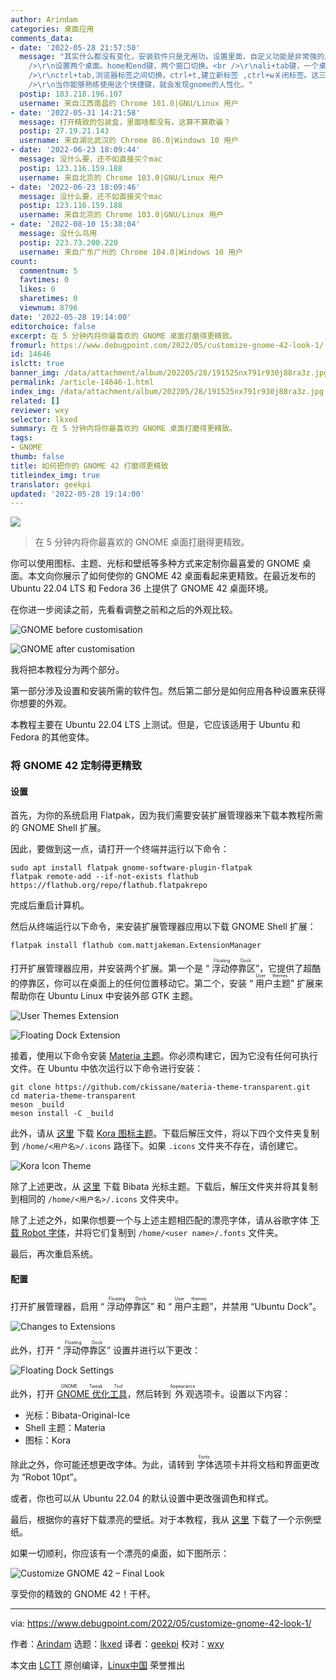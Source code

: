 ```yaml
---
author: Arindam
categories: 桌面应用
comments_data:
- date: '2022-05-28 21:57:50'
  message: "其实什么都没有变化，安装软件只是无用功。设置里面，自定义功能是非常强的。<br />\r\n快捷键设置：全屏快捷键为ctrl+空格。桌面按，上中下三层，变中下两层。应用按，应用全屏。<br
    />\r\n设置两个桌面。home和end键，两个窗口切换。<br />\r\nali+tab键，一个桌面应用程序之间切换。<br />\r\nalt+数字键，启动托盘内的应用程序。<br
    />\r\nctrl+tab,浏览器标签之间切换，ctrl+t,建立新标签 ,ctrl+w关闭标签。这三个键，在浏览器f11全屏非常好用。<br />\r\nwin+空格，在中文和英文切换。<br
    />\r\n当你能够熟练使用这个快捷键，就会发现gnome的人性化。"
  postip: 183.218.196.107
  username: 来自江西南昌的 Chrome 101.0|GNU/Linux 用户
- date: '2022-05-31 14:21:58'
  message: 打开精致的包装盒，里面啥都没有。这算不算欺骗？
  postip: 27.19.21.143
  username: 来自湖北武汉的 Chrome 86.0|Windows 10 用户
- date: '2022-06-23 18:09:44'
  message: 没什么要，还不如直接买个mac
  postip: 123.116.159.188
  username: 来自北京的 Chrome 103.0|GNU/Linux 用户
- date: '2022-06-23 18:09:46'
  message: 没什么要，还不如直接买个mac
  postip: 123.116.159.188
  username: 来自北京的 Chrome 103.0|GNU/Linux 用户
- date: '2022-08-10 15:38:04'
  message: 没什么鸟用
  postip: 223.73.200.220
  username: 来自广东广州的 Chrome 104.0|Windows 10 用户
count:
  commentnum: 5
  favtimes: 0
  likes: 0
  sharetimes: 0
  viewnum: 8796
date: '2022-05-28 19:14:00'
editorchoice: false
excerpt: 在 5 分钟内将你最喜欢的 GNOME 桌面打磨得更精致。
fromurl: https://www.debugpoint.com/2022/05/customize-gnome-42-look-1/
id: 14646
islctt: true
banner_img: /data/attachment/album/202205/28/191525nx791r930j88ra3z.jpg
permalink: /article-14646-1.html
index_img: /data/attachment/album/202205/28/191525nx791r930j88ra3z.jpg.thumb.jpg
related: []
reviewer: wxy
selector: lkxed
summary: 在 5 分钟内将你最喜欢的 GNOME 桌面打磨得更精致。
tags:
- GNOME
thumb: false
title: 如何把你的 GNOME 42 打磨得更精致
titleindex_img: true
translator: geekpi
updated: '2022-05-28 19:14:00'
---
```


![](/data/attachment/album/202205/28/191525nx791r930j88ra3z.jpg)



> 
> 在 5 分钟内将你最喜欢的 GNOME 桌面打磨得更精致。
> 
> 
> 


你可以使用图标、主题、光标和壁纸等多种方式来定制你最喜爱的 GNOME 桌面。本文向你展示了如何使你的 GNOME 42 桌面看起来更精致。在最近发布的 Ubuntu 22.04 LTS 和 Fedora 36 上提供了 GNOME 42 桌面环境。


在你进一步阅读之前，先看看调整之前和之后的外观比较。


![GNOME before customisation](/data/attachment/album/202205/28/191403jw8homxpuyzbxobo.jpg)


![GNOME after customisation](/data/attachment/album/202205/28/191402ooqt4p7hpb4i4hjh.jpg)


我将把本教程分为两个部分。


第一部分涉及设置和安装所需的软件包。然后第二部分是如何应用各种设置来获得你想要的外观。


本教程主要在 Ubuntu 22.04 LTS 上测试。但是，它应该适用于 Ubuntu 和 Fedora 的其他变体。


### 将 GNOME 42 定制得更精致


#### 设置


首先，为你的系统启用 Flatpak，因为我们需要安装扩展管理器来下载本教程所需的 GNOME Shell 扩展。


因此，要做到这一点，请打开一个终端并运行以下命令：



```
sudo apt install flatpak gnome-software-plugin-flatpak
flatpak remote-add --if-not-exists flathub https://flathub.org/repo/flathub.flatpakrepo

```

完成后重启计算机。


然后从终端运行以下命令，来安装扩展管理器应用以下载 GNOME Shell 扩展：



```
flatpak install flathub com.mattjakeman.ExtensionManager

```

打开扩展管理器应用，并安装两个扩展。第一个是 “<ruby> 浮动停靠区 <rt>  Floating Dock </rt></ruby>”，它提供了超酷的停靠区，你可以在桌面上的任何位置移动它。第二个，安装 “<ruby> 用户主题 <rt>  User themes </rt></ruby>” 扩展来帮助你在 Ubuntu Linux 中安装外部 GTK 主题。


![User Themes Extension](/data/attachment/album/202205/28/191404hq76866x9px1q1k2.jpg)


![Floating Dock Extension](/data/attachment/album/202205/28/191404dd5715xp5phdiypr.jpg)


接着，使用以下命令安装 [Materia 主题](https://github.com/ckissane/materia-theme-transparent)。你必须构建它，因为它没有任何可执行文件。在 Ubuntu 中依次运行以下命令进行安装：



```
git clone https://github.com/ckissane/materia-theme-transparent.git
cd materia-theme-transparent
meson _build
meson install -C _build

```

此外，请从 [这里](https://github.com/bikass/kora/archive/refs/heads/master.zip) 下载 [Kora 图标主题](https://github.com/bikass/kora/)。下载后解压文件，将以下四个文件夹复制到 `/home/<用户名>/.icons` 路径下。如果 `.icons` 文件夹不存在，请创建它。


![Kora Icon Theme](/data/attachment/album/202205/28/191404yyo1kz3855jzz270.jpg)


除了上述更改，从 [这里](https://www.pling.com/p/1197198/) 下载 Bibata 光标主题。下载后，解压文件夹并将其复制到相同的 `/home/<用户名>/.icons` 文件夹中。


除了上述之外，如果你想要一个与上述主题相匹配的漂亮字体，请从谷歌字体 [下载 Robot 字体](https://fonts.google.com/specimen/Roboto)，并将它们复制到 `/home/<user name>/.fonts` 文件夹。


最后，再次重启系统。


#### 配置


打开扩展管理器，启用 “<ruby> 浮动停靠区 <rt>  Floating Dock </rt></ruby>” 和 “<ruby> 用户主题 <rt>  User themes </rt></ruby>”，并禁用 “Ubuntu Dock”。


![Changes to Extensions](/data/attachment/album/202205/28/191404nzzoy6g0yhk6cxkn.jpg)


此外，打开 “<ruby> 浮动停靠区 <rt>  Floating Dock </rt></ruby>” 设置并进行以下更改：


![Floating Dock Settings](/data/attachment/album/202205/28/191404xldxx6ms06zhlsl0.jpg)


此外，打开 <ruby> <a href="https://www.debugpoint.com/2018/05/customize-your-ubuntu-desktop-using-gnome-tweak/">  GNOME 优化工具 </a> <rt>  GNOME Tweak Tool </rt></ruby>，然后转到<ruby> 外观 <rt>  Appearance </rt></ruby>选项卡。设置以下内容：


* 光标：Bibata-Original-Ice
* Shell 主题：Materia
* 图标：Kora


除此之外，你可能还想更改字体。为此，请转到<ruby> 字体 <rt>  Fonts </rt></ruby>选项卡并将文档和界面更改为 “Robot 10pt”。


或者，你也可以从 Ubuntu 22.04 的默认设置中更改强调色和样式。


最后，根据你的喜好下载漂亮的壁纸。对于本教程，我从 [这里](https://www.pexels.com/photo/colorful-blurred-image-6985048/) 下载了一个示例壁纸。


如果一切顺利，你应该有一个漂亮的桌面，如下图所示：


![Customize GNOME 42 – Final Look](/data/attachment/album/202205/28/191404w7sw9v99dck6swvd.jpg)


享受你的精致的 GNOME 42！干杯。




---


via: <https://www.debugpoint.com/2022/05/customize-gnome-42-look-1/>


作者：[Arindam](https://www.debugpoint.com/author/admin1/) 选题：[lkxed](https://github.com/lkxed) 译者：[geekpi](https://github.com/geekpi) 校对：[wxy](https://github.com/wxy)


本文由 [LCTT](https://github.com/LCTT/TranslateProject) 原创编译，[Linux中国](https://linux.cn/) 荣誉推出